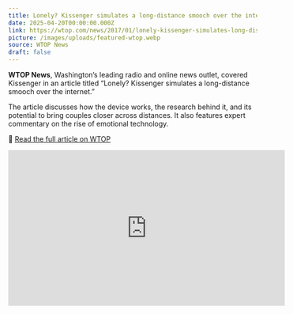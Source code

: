 ```yaml
---
title: Lonely? Kissenger simulates a long-distance smooch over the internet
date: 2025-04-20T00:00:00.000Z
link: https://wtop.com/news/2017/01/lonely-kissenger-simulates-long-distance-smooch-internet/
picture: /images/uploads/featured-wtop.webp
source: WTOP News
draft: false
---
```

**WTOP News**, Washington’s leading radio and online news outlet, covered Kissenger in an article titled “Lonely? Kissenger simulates a long-distance smooch over the internet.”

The article discusses how the device works, the research behind it, and its potential to bring couples closer across distances. It also features expert commentary on the rise of emotional technology.

📰 [Read the full article on WTOP](https://wtop.com/news/2017/01/lonely-kissenger-simulates-long-distance-smooch-internet/)

<iframe width="560" height="315" src="https://www.youtube.com/embed/UExua3Fa4xk?si=Pn-umQcqL5UbSGpy" title="YouTube video player" frameborder="0" allow="accelerometer; autoplay; clipboard-write; encrypted-media; gyroscope; picture-in-picture; web-share" referrerpolicy="strict-origin-when-cross-origin" allowfullscreen></iframe>
